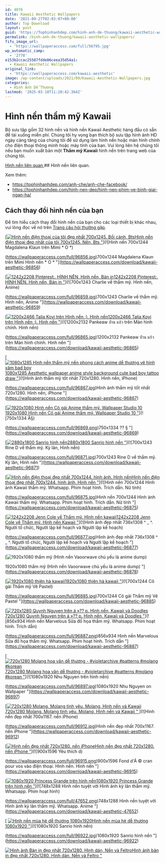 ```yaml
---
id: 4076
title: Kawaii Aesthetic Wallpapers
date: '2021-09-27T02:03:07+00:00'
author: Top Download
layout: post
guid: 'https://Tophinhanhdep.com/hinh-anh-de-thuong/kawaii-aesthetic-wallpapers/'
permalink: /hinh-anh-de-thuong/kawaii-aesthetic-wallpapers/
fifu_image_url:
  - 'https://wallpaperaccess.com/full/56795.jpg'
wp_automatic_camp:
  - '2778'
e153b2ccac25587fdde06ceea35d54a1:
  - Kawaii Aesthetic Wallpapers
original_link:
  - 'https://wallpaperaccess.com/kawaii-aesthetic'
image: /wp-content/uploads/2021/09/Kawaii-Aesthetic-Wallpapers.jpg
categories:
  - Hình Ảnh Dễ Thương
lastmod: '2025-03-18T11:20:42.364Z'
---
```

# Hình nền thẩm mỹ Kawaii

Bộ sưu tập gồm 32 hình nền và hình nền Kawaii Aesthetic hàng đầu có sẵn để tải xuống miễn phí. Chúng tôi hy vọng bạn thích bộ sưu tập hình ảnh HD ngày càng tăng của chúng tôi để sử dụng làm hình nền hoặc màn hình chính cho điện thoại thông minh hoặc máy tính của bạn. Vui lòng liên hệ chúng tôi nếu bạn muốn xuất bản một **Thẩm mỹ Kawaii** hình nền trên trang web của chúng tôi.

[Hình nền liên quan ](#related) ## Hình nền liên quan.

   
 Xem thêm:

   
- <https://tophinhanhdep.com/anh-che/anh-che-facebook/>
- <https://tophinhanhdep.com/hinh-nen-dep/hinh-nen-phim-ve-binh-giai-ngan-ha/>

## Cách thay đổi hình nền của bạn

Để tìm hiểu cách thay đổi hình nền của bạn cho các loại thiết bị khác nhau, vui lòng đọc về nó trên [Trang câu hỏi thường gặp](https://tophinhanhdep.com/faq/).

  
[[![Hình nền điện thoại của tôi đẹp nhất 700x1245.  Bối cảnh, Bts](https://wallpaperaccess.com/full/56795.jpg)Hình nền điện thoại đẹp nhất của tôi 700x1245. Nền, Bts "](https://wallpaperaccess.com/download/kawaii-aesthetic-56795)](![Hình nền 700x1244 Magdalena Klaun trên Mimi * O *)

(https://wallpaperaccess.com/full/96856.jpg)700x1244 Magdalena Klaun trên Mimi Hình nền \* O \* "](https://wallpaperaccess.com/download/kawaii-aesthetic-96856)

[[![1242x2208 Pinterest:.  HÌNH NỀN.  Hình nền, Bản in](https://wallpaperaccess.com/full/96858.png)1242x2208 Pinterest:. HÌNH NỀN. Hình nền, Bản in "](https://wallpaperaccess.com/download/kawaii-aesthetic-96858)](![700x1243 Charlie về thẩm mỹ.  Hình nền, Anime)

(https://wallpaperaccess.com/full/96859.jpg)700x1243 Charlie về thẩm mỹ. Hình nền, Anime "](https://wallpaperaccess.com/download/kawaii-aesthetic-96859)

[[![1200x2466 Talia Koyi trên Hình nền :).  Hình nền](https://wallpaperaccess.com/full/96861.jpg)1200x2466 Talia Koyi trên Hình nền :). Hình nền "](https://wallpaperaccess.com/download/kawaii-aesthetic-96861)](![1200x2132 Pankeaw ป่าน แก้ว trên Màn hình chính.  Hình nền)

(https://wallpaperaccess.com/full/96865.jpg)1200x2132 Pankeaw ป่าน แก้ว trên Màn hình chính. Hình nền "](https://wallpaperaccess.com/download/kawaii-aesthetic-96865)

[[![1080x1285 Hình nền thẩm mỹ nền phong cách anime dễ thương vẽ hình xăm bad boy](https://wallpaperaccess.com/full/96866.jpg)1080x1285 Aesthetic wallpaper anime style background cute bad boy tattoo draw "](https://wallpaperaccess.com/download/kawaii-aesthetic-96866)](![Hình ảnh thẩm mỹ tốt nhất 720x1280.  Hình nền, iPhone)

(https://wallpaperaccess.com/full/96867.jpg)Hình ảnh thẩm mỹ tốt nhất 720x1280. Hình nền, iPhone "](https://wallpaperaccess.com/download/kawaii-aesthetic-96867)

[[![1920x1080 Hình nền Cô gái Anime thẩm mỹ.  Wallpaper Studio 10](https://wallpaperaccess.com/full/802.jpg)1920x1080 Hình nền Cô gái Anime thẩm mỹ. Wallpaper Studio 10 "](https://wallpaperaccess.com/download/kawaii-aesthetic-802)](![750x1334 Â§)

(https://wallpaperaccess.com/full/96869.png)750x1334 ?? § "](https://wallpaperaccess.com/download/kawaii-aesthetic-96869)

[[![2880x1800 Sanrio hình nền](https://wallpaperaccess.com/full/96870.jpg)2880x1800 Sanrio hình nền "](https://wallpaperaccess.com/download/kawaii-aesthetic-96870)](![700x1243 Rine D về thẩm mỹ.  Kỳ lân, Hình nền)

(https://wallpaperaccess.com/full/96871.jpg)700x1243 Rine D về thẩm mỹ. Kỳ lân, Hình nền "](https://wallpaperaccess.com/download/kawaii-aesthetic-96871)

[[![Hình nền điện thoại đẹp nhất 700x1244.  hình ảnh.  Hình nền](https://wallpaperaccess.com/full/96872.jpg)Hình nền điện thoại đẹp nhất 700x1244. hình ảnh. Hình nền "](https://wallpaperaccess.com/download/kawaii-aesthetic-96872)](![Hình nền 700x1244 Hình ảnh Kawaii thẩm mỹ.  Whatsapp.  Phim hoạt hình.  Trích dẫn.  Nữ tính)

(https://wallpaperaccess.com/full/96875.jpg)Hình nền 700x1244 Hình ảnh Kawaii thẩm mỹ. Whatsapp. Phim hoạt hình. Trích dẫn. Nữ tính "](https://wallpaperaccess.com/download/kawaii-aesthetic-96875)

[[![1242x2208 Jenn Cole về Thẩm mỹ.  Hình nền kawaii](https://wallpaperaccess.com/full/96876.png)1242x2208 Jenn Cole về Thẩm mỹ. Hình nền Kawaii "](https://wallpaperaccess.com/download/kawaii-aesthetic-96876)](![Hình ảnh đẹp nhất 736x1308 ^ _ ^.  Người tổ chức, Người lập kế hoạch và Người lập kế hoạch)

(https://wallpaperaccess.com/full/96877.jpg)Hình ảnh đẹp nhất 736x1308 ^ \_ ^. Người tổ chức, Người lập kế hoạch và Người lập kế hoạch "](https://wallpaperaccess.com/download/kawaii-aesthetic-96877)

[![1920x1080 thẩm mỹ (Hình nền Vaoorwave chủ yếu là anime dump)](https://wallpaperaccess.com/full/96878.png)

1920x1080 thẩm mỹ (Hình nền Vaoorwave chủ yếu là anime dump) "](https://wallpaperaccess.com/download/kawaii-aesthetic-96878)

[[![1920x1080 thiên hà kawaii](https://wallpaperaccess.com/full/96881.png)1920x1080 thiên hà kawaii "](https://wallpaperaccess.com/download/kawaii-aesthetic-96881)](![700x1244 Cô gái Thẩm mỹ Vẽ Pastel)

(https://wallpaperaccess.com/full/96885.jpg)700x1244 Cô gái Thẩm mỹ Vẽ Pastel "](https://wallpaperaccess.com/download/kawaii-aesthetic-96885)

[[![720x1280 Quynh Nguyen trên á »?? p.  Hình nền, Kawaii và Doodles](https://wallpaperaccess.com/full/96886.jpg)720x1280 Quynh Nguyen trên á »?? p. Hình nền, Kawaii và Doodles "](https://wallpaperaccess.com/download/kawaii-aesthetic-96886)](![856x934 Hình nền Marvelous Sữa đồ họa thẩm mỹ.  Whatsapp.  Phim hoạt hình.  Trích dẫn)

(https://wallpaperaccess.com/full/96887.png)856x934 Hình nền Marvelous Sữa đồ họa thẩm mỹ. Whatsapp. Phim hoạt hình. Trích dẫn "](https://wallpaperaccess.com/download/kawaii-aesthetic-96887)

[[![720x1280 Molang hoa văn dễ thương - #violetarchive #patterns #molang #korean](https://wallpaperaccess.com/full/96892.jpg)720x1280 Molang hoa văn dễ thương - #violetarchive #patterns #molang #korean "](https://wallpaperaccess.com/download/kawaii-aesthetic-96892)](![1080x1920 Nhu Nguyen trên hình nền)

(https://wallpaperaccess.com/full/96897.jpg)1080x1920 Nhu Nguyen on Wallpaper "](https://wallpaperaccess.com/download/kawaii-aesthetic-96897)

[[![720x1280 Molang.  Molang tình yêu.  Molang, Hình nền và Kawaii](https://wallpaperaccess.com/full/96907.jpg)720x1280 Molang. Molang tình yêu. Molang, Hình nền và Kawaii " ](https://wallpaperaccess.com/download/kawaii-aesthetic-96907)](![Hình nền đẹp nhất 700x1167.  nền iPhone)

(https://wallpaperaccess.com/full/96912.jpg)Hình nền đẹp nhất 700x1167. nền iPhone "](https://wallpaperaccess.com/download/kawaii-aesthetic-96912)

[[![Hình nền đẹp nhất 720x1280.  nền iPhone](https://wallpaperaccess.com/full/96913.jpg)Hình nền đẹp nhất 720x1280. nền iPhone "](https://wallpaperaccess.com/download/kawaii-aesthetic-96913)](![900x1596 Yêu thích d)

(https://wallpaperaccess.com/full/96915.png)900x1596 Fond d'Ã © cran pour vos vào điện thoại. Hình nền. Hình nền "](https://wallpaperaccess.com/download/kawaii-aesthetic-96915)

[[![1080x1920 Princess Grande trên hình nền](https://wallpaperaccess.com/full/96916.jpg)1080x1920 Princess Grande trên hình nền "](https://wallpaperaccess.com/download/kawaii-aesthetic-96916)](![748x1288 Hình nền tuyệt vời Hình ảnh kỳ lân thẩm mỹ.  Whatsapp.  Phim hoạt hình)

(https://wallpaperaccess.com/full/47652.png)748x1288 Hình nền tuyệt vời Hình ảnh kỳ lân thẩm mỹ. Whatsapp. Anime "](https://wallpaperaccess.com/download/kawaii-aesthetic-47652)

[ [![Hình nền mùa hè dễ thương 1080x1920](https://wallpaperaccess.com/full/96921.jpg)Hình nền mùa hè dễ thương 1080x1920 "](https://wallpaperaccess.com/download/kawaii-aesthetic-96921)](![1080x1920 Sanrio hình nền)

(https://wallpaperaccess.com/full/96922.jpg)1080x1920 Sanrio hình nền "](https://wallpaperaccess.com/download/kawaii-aesthetic-96922)

[![Hình ảnh Bản in đẹp nhất 720x1280.  Hình dán, Nền và Feltro](https://wallpaperaccess.com/full/96924.jpg)Hình ảnh bản in đẹp nhất 720x1280. Hình dán, Nền và Feltro "](https://wallpaperaccess.com/download/kawaii-aesthetic-96924)
